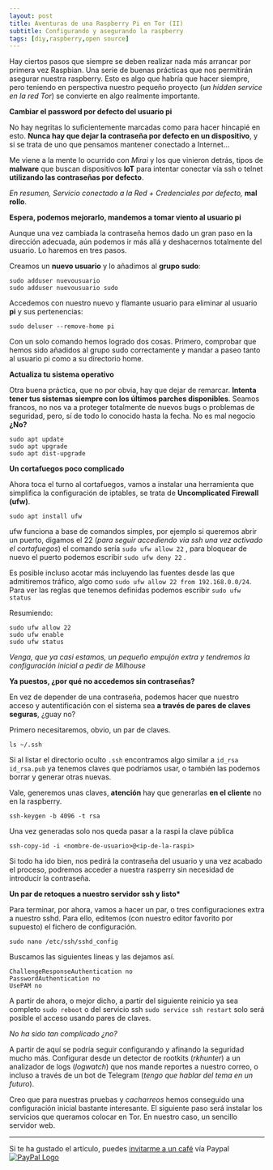 ```yaml
---
layout: post
title: Aventuras de una Raspberry Pi en Tor (II)
subtitle: Configurando y asegurando la raspberry
tags: [diy,raspberry,open source]
---
```


Hay ciertos pasos que siempre se deben realizar nada más arrancar por primera vez Raspbian. Una serie de buenas prácticas que nos permitirán asegurar nuestra raspberry. Esto es algo que habría que hacer siempre, pero teniendo en perspectiva nuestro pequeño proyecto (*un hidden service en la red Tor*) se convierte en algo realmente importante.

**Cambiar el password por defecto del usuario pi**

No hay negritas lo suficientemente marcadas como para hacer hincapié en esto. **Nunca hay que dejar la contraseña por defecto en un dispositivo**, y si se trata de uno que pensamos mantener conectado a Internet…

Me viene a la mente lo ocurrido con *Mirai* y los que vinieron detrás, tipos de **malware** que buscan dispositivos **IoT** para intentar conectar vía ssh o telnet **utilizando las contraseñas por defecto**.

*En resumen, Servicio conectado a la Red + Credenciales por defecto,* **mal rollo**.

**Espera, podemos mejorarlo, mandemos a tomar viento al usuario pi**

Aunque una vez cambiada la contraseña hemos dado un gran paso en la dirección adecuada, aún podemos ir más allá y deshacernos totalmente del usuario. Lo haremos en tres pasos.

Creamos un **nuevo usuario** y lo añadimos al **grupo sudo**:

```
sudo adduser nuevousuario
sudo adduser nuevousuario sudo
```

Accedemos con nuestro nuevo y flamante usuario para eliminar al usuario **pi** y sus pertenencias:

```
sudo deluser --remove-home pi
```

Con un solo comando hemos logrado dos cosas. Primero, comprobar que hemos sido añadidos al grupo sudo correctamente y mandar a paseo tanto al usuario pi como a su directorio home.

**Actualiza tu sistema operativo**

Otra buena práctica, que no por obvia, hay que dejar de remarcar. **Intenta tener tus sistemas siempre con los últimos parches disponibles**. Seamos francos, no nos va a proteger totalmente de nuevos bugs o problemas de seguridad, pero, sí de todo lo conocido hasta la fecha. No es mal negocio **¿No?**

```
sudo apt update
sudo apt upgrade
sudo apt dist-upgrade
```

**Un cortafuegos poco complicado**

Ahora toca el turno al cortafuegos, vamos a instalar una herramienta que simplifica la configuración de iptables, se trata de **Uncomplicated Firewall (ufw)**.

```
sudo apt install ufw
```

ufw funciona a base de comandos simples, por ejemplo si queremos abrir un puerto, digamos el 22 (*para seguir accediendo via ssh una vez activado el cortafuegos*) el comando sería `sudo ufw allow 22` , para bloquear de nuevo el puerto podemos escribir `sudo ufw deny 22` .

Es posible incluso acotar más incluyendo las fuentes desde las que admitiremos tráfico, algo como `sudo ufw allow 22 from 192.168.0.0/24`. Para ver las reglas que tenemos definidas podemos escribir `sudo ufw status`

Resumiendo:

```
sudo ufw allow 22
sudo ufw enable
sudo ufw status
```

*Venga, que ya casi estamos, un pequeño empujón extra y tendremos la configuración inicial a pedir de Milhouse*

**Ya puestos, ¿por qué no accedemos sin contraseñas?**

En vez de depender de una contraseña, podemos hacer que nuestro acceso y autentificación con el sistema sea **a través de pares de claves seguras**, ¿guay no?

Primero necesitaremos, obvio, un par de claves.

```
ls ~/.ssh
```

Si al listar el directorio oculto `.ssh` encontramos algo similar a `id_rsa id_rsa.pub` ya tenemos claves que podríamos usar, o también las podemos borrar y generar otras nuevas.

Vale, generemos unas claves, **atención** hay que generarlas **en el cliente** no en la raspberry.

```
ssh-keygen -b 4096 -t rsa
```

Una vez generadas solo nos queda pasar a la raspi la clave pública

```
ssh-copy-id -i <nombre-de-usuario>@<ip-de-la-raspi>
```

Si todo ha ido bien, nos pedirá la contraseña del usuario y una vez acabado el proceso, podremos acceder a nuestra rasperry sin necesidad de introducir la contraseña.

**Un par de retoques a nuestro servidor ssh y listo\***

Para terminar, por ahora, vamos a hacer un par, o tres configuraciones extra a nuestro sshd. Para ello, editemos (con nuestro editor favorito por supuesto) el fichero de configuración.

```
sudo nano /etc/ssh/sshd_config
```

Buscamos las siguientes líneas y las dejamos así.

```
ChallengeResponseAuthentication no
PasswordAuthentication no
UsePAM no
```

A partir de ahora, o mejor dicho, a partir del siguiente reinicio ya sea completo `sudo reboot` o del servicio ssh `sudo service ssh restart` solo será posible el acceso usando pares de claves.

*No ha sido tan complicado ¿no?*

A partir de aquí se podría seguir configurando y afinando la seguridad mucho más. Configurar desde un detector de rootkits (*rkhunter*) a un analizador de logs (*logwatch*) que nos mande reportes a nuestro correo, o incluso a través de un bot de Telegram (*tengo que hablar del tema en un futuro*).

Creo que para nuestras pruebas y *cacharreos* hemos conseguido una configuración inicial bastante interesante. El siguiente paso será instalar los servicios que queramos colocar en Tor. En nuestro caso, un sencillo servidor web.

------

Si te ha gustado el artículo, puedes [invitarme a un café](https://www.paypal.me/TheRealomiK/1.2) vía Paypal [![PayPal Logo](https://i.imgur.com/Tpa3ejG.png)](https://www.paypal.me/TheRealomiK/1.2)
